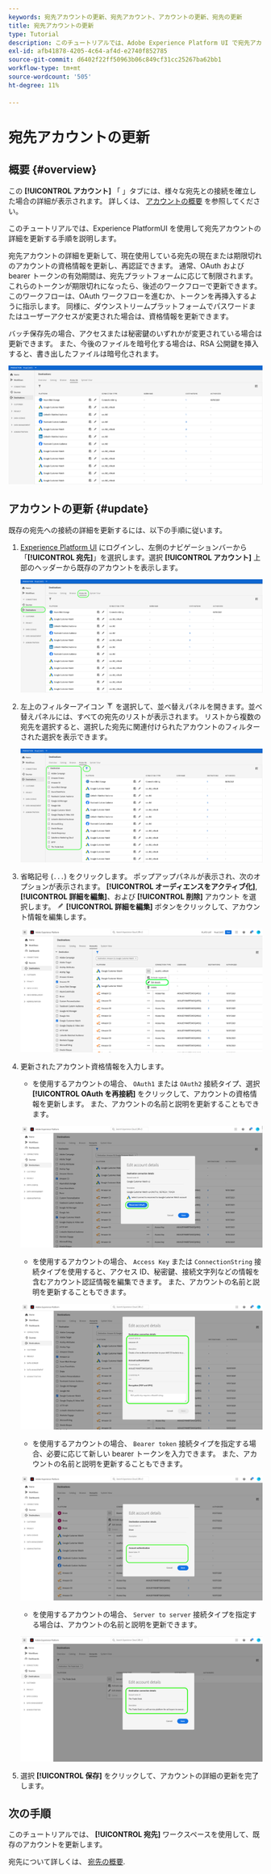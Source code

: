```yaml
---
keywords: 宛先アカウントの更新、宛先アカウント、アカウントの更新、宛先の更新
title: 宛先アカウントの更新
type: Tutorial
description: このチュートリアルでは、Adobe Experience Platform UI で宛先アカウントを更新する手順を示します
exl-id: afb41878-4205-4c64-af4d-e2740f852785
source-git-commit: d6402f22ff50963b06c849cf31cc25267ba62bb1
workflow-type: tm+mt
source-wordcount: '505'
ht-degree: 11%

---
```


# 宛先アカウントの更新

## 概要 {#overview}

この **[!UICONTROL アカウント]** 「 」タブには、様々な宛先との接続を確立した場合の詳細が表示されます。 詳しくは、 [アカウントの概要](../ui/destinations-workspace.md#accounts) を参照してください。

このチュートリアルでは、Experience PlatformUI を使用して宛先アカウントの詳細を更新する手順を説明します。

宛先アカウントの詳細を更新して、現在使用している宛先の現在または期限切れのアカウントの資格情報を更新し、再認証できます。 通常、OAuth および bearer トークンの有効期間は、宛先プラットフォームに応じて制限されます。 これらのトークンが期限切れになったら、後述のワークフローで更新できます。 このワークフローは、OAuth ワークフローを進むか、トークンを再挿入するように指示します。 同様に、ダウンストリームプラットフォームでパスワードまたはユーザーアクセスが変更された場合は、資格情報を更新できます。

バッチ保存先の場合、アクセスまたは秘密鍵のいずれかが変更されている場合は更新できます。 また、今後のファイルを暗号化する場合は、RSA 公開鍵を挿入すると、書き出したファイルは暗号化されます。

![「アカウント」タブ](../assets/ui/update-accounts/destination-accounts.png)

## アカウントの更新 {#update}

既存の宛先への接続の詳細を更新するには、以下の手順に従います。

1. [Experience Platform UI](https://platform.adobe.com/) にログインし、左側のナビゲーションバーから「**[!UICONTROL 宛先]**」を選択します。選択 **[!UICONTROL アカウント]** 上部のヘッダーから既存のアカウントを表示します。

   ![「アカウント」タブ](../assets/ui/update-accounts/accounts-tab.png)

2. 左上のフィルターアイコン ![フィルターアイコン](../assets/ui/update-accounts/filter.png) を選択して、並べ替えパネルを開きます。並べ替えパネルには、すべての宛先のリストが表示されます。 リストから複数の宛先を選択すると、選択した宛先に関連付けられたアカウントのフィルターされた選択を表示できます。

   ![宛先アカウントのフィルター](../assets/ui/update-accounts/filter-accounts.png)

3. 省略記号 (`...`) をクリックします。 ポップアップパネルが表示され、次のオプションが表示されます。 **[!UICONTROL オーディエンスをアクティブ化]**, **[!UICONTROL 詳細を編集]**、および **[!UICONTROL 削除]** アカウント を選択します。 ![「詳細を編集」ボタン](../assets/ui/workspace/pencil-icon.png) **[!UICONTROL 詳細を編集]** ボタンをクリックして、アカウント情報を編集します。

   ![アカウントを編集](../assets/ui/update-accounts/accounts-edit.png)

4. 更新されたアカウント資格情報を入力します。

   * を使用するアカウントの場合、 `OAuth1` または `OAuth2` 接続タイプ、選択 **[!UICONTROL OAuth を再接続]** をクリックして、アカウントの資格情報を更新します。 また、アカウントの名前と説明を更新することもできます。

   ![詳細 OAuth を編集](../assets/ui/update-accounts/edit-details-oauth.png)

   * を使用するアカウントの場合、 `Access Key` または `ConnectionString` 接続タイプを使用すると、アクセス ID、秘密鍵、接続文字列などの情報を含むアカウント認証情報を編集できます。 また、アカウントの名前と説明を更新することもできます。

   ![詳細アクセスキーを編集](../assets/ui/update-accounts/edit-details-key.png)

   * を使用するアカウントの場合、 `Bearer token` 接続タイプを指定する場合、必要に応じて新しい bearer トークンを入力できます。 また、アカウントの名前と説明を更新することもできます。

   ![詳細 Bearer トークンを編集](../assets/ui/update-accounts/edit-details-bearer.png)

   * を使用するアカウントの場合、 `Server to server` 接続タイプを指定する場合は、アカウントの名前と説明を更新できます。

   ![詳細を編集サーバー間](../assets/ui/update-accounts/edit-details-s2s.png)

5. 選択 **[!UICONTROL 保存]** をクリックして、アカウントの詳細の更新を完了します。

## 次の手順

このチュートリアルでは、 **[!UICONTROL 宛先]** ワークスペースを使用して、既存のアカウントを更新します。

宛先について詳しくは、 [宛先の概要](../catalog/overview.md).